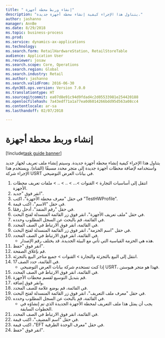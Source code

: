 ```yaml
--- 
title: " إنشاء وربط محطة أجهزة"
description: "يتناول هذا الإجراء كيفية إنشاء محطة أجهزة جديدة."
author: jashanno
manager: AnnBe
ms.date: 8/29/2018
ms.topic: business-process
ms.prod: 
ms.service: dynamics-ax-applications
ms.technology: 
ms.search.form: RetailHardwareStation, RetailStoreTable
audience: Application User
ms.reviewer: josaw
ms.search.scope: Core, Operations
ms.search.region: Global
ms.search.industry: Retail
ms.author: jashanno
ms.search.validFrom: 2016-06-30
ms.dyn365.ops.version: Version 7.0.0
ms.translationtype: HT
ms.sourcegitcommit: ea07d8e91c94d9fdad4c2d05533981e254420188
ms.openlocfilehash: 7a43edf71a1a77ea0d6014266bdd95d563a08cc4
ms.contentlocale: ar-sa
ms.lasthandoff: 02/07/2018

---
```

# <a name="create-and-associate-a-hardware-station"></a> إنشاء وربط محطة أجهزة

[!include[task guide banner](../includes/task-guide-banner.md)]

يتناول هذا الإجراء كيفية إنشاء محطة أجهزة جديدة. وسيتم إنشاء ملف تعريف لجهاز جديد واستخدامه لإضافة محطات أجهزة جديدة إلى متجر محدد مسبقًا (القناة). ويستخدم هذا الإجراء شركة USRT في بيانات العرض التوضيحي.

1. انتقل إلى أساسيات التجارة > القنوات >... > .. > .. > ملفات تعريف ‏‫محطات الأجهزة‬.
2. انقر فوق "جديد".
3. في حقل "‏‫معرف محطة الأجهزة‬"، اكتب "TestHWProfile".
4. في حقل "الاسم"، اكتب قيمة.
5. في حقل "‏‫رقم المنفذ‬"، أدخل رقمًا.
6. في حقل "‏‫ملف تعريف الأجهزة‬"، انقر فوق زر القائمة المنسدلة لفتح البحث.
7. في القائمة، قم بالبحث عن السجل المطلوب وحدده.
8. في القائمة، انقر فوق الارتباط في الصف المحدد.
9. في حقل "‏‫اسم الحزمة‬"، انقر فوق زر القائمة المنسدلة لفتح البحث.
10. في القائمة، انقر فوق الارتباط في الصف المحدد.
    * هذه هي الحزمة القياسية التي تأتي مع البيئة الجديدة. قد يختلف رقم الإصدار.  
11. انقر فوق "حفظ".
12. قم بإغلاق الصفحة.
13. انتقل إلى البيع بالتجزئة والتجارة > القنوات > جميع متاجر البيع بالتجزئة.
14. في القائمة، حدد الصف 17.
    * إذا كنت تستخدم شركة بيانات العرض التوضيحي USRT، فهذا هو متجر هيوستن.  
15. في القائمة، انقر فوق الارتباط في الصف المحدد.
16. قم بتبديل التوسيع لقسم ‏‫محطات الأجهزة‬.
17. وانقر فوق إضافة.
18. في القائمة، قم بوضع علامة للصف المحدد.
19. في حقل "‏‫معرف ملف التعريف‬"، انقر فوق زر القائمة المنسدلة لفتح البحث.
20. في القائمة، قم بالبحث عن السجل المطلوب وحدده.
    * يجب أن يمثل هذا ملف التعريف لمحطة الأجهزة الجديدة الذي تم إنشاؤه في الخطوات السابقة.  
21. في القائمة، انقر فوق الارتباط في الصف المحدد.
22. في حقل "اسم المضيف"، اكتب قيمة.
23. في حقل "‏‫معرف الوحدة الطرفية EFT‬"، اكتب قيمة.
24. انقر فوق "حفظ".


